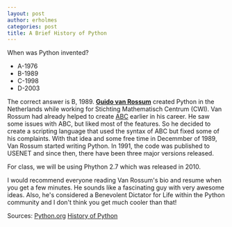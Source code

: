 ```yaml
---
layout: post
author: erholmes
categories: post
title: A Brief History of Python
---
```


When was Python invented?
* A-1976
* B-1989
* C-1998
* D-2003

The correct answer is B, 1989. [**Guido van Rossum**](http://www.python.org/~guido/) created Python in the Netherlands while working for Stichting Mathematisch Centrum (CWI). Van Rossum had already helped to create [ABC](http://bit.ly/3Ib6na) earlier in his career. He saw some issues with ABC, but liked most of the features. So he decided to create a scripting language that used the syntax of ABC but fixed some of his complaints. With that idea and some free time in Decemmber of 1989, Van Rossum started writing Python. In 1991, the code was published to USENET and since then, there have been three major versions released.

For class, we will be using Phython 2.7 which was released in 2010. 
        
I would recommend everyone reading Van Rossum's bio and resume when you get a few minutes. He sounds like a fascinating guy with very awesome ideas. Also, he's considered a Benevolent Dictator for Life within the Python community and I don't think you get much cooler than that!

Sources:
[Python.org](python.org)
[History of Python](http://en.wikipedia.org/wiki/Python_%28programming_language%29#History)
